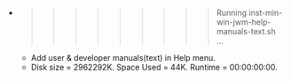 * >>>>>>>>> Running inst-min-win-jwm-help-manuals-text.sh ...
  * Add user & developer manuals(text) in Help menu.
  * Disk size = 2962292K. Space Used = 44K. Runtime = 00:00:00:00.
